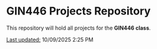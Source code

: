 # GIN446 Projects Repository


This repository will hold all projects for the **GIN446 class**.

<ins>Last updated:</ins> 10/09/2025 2:25 PM
